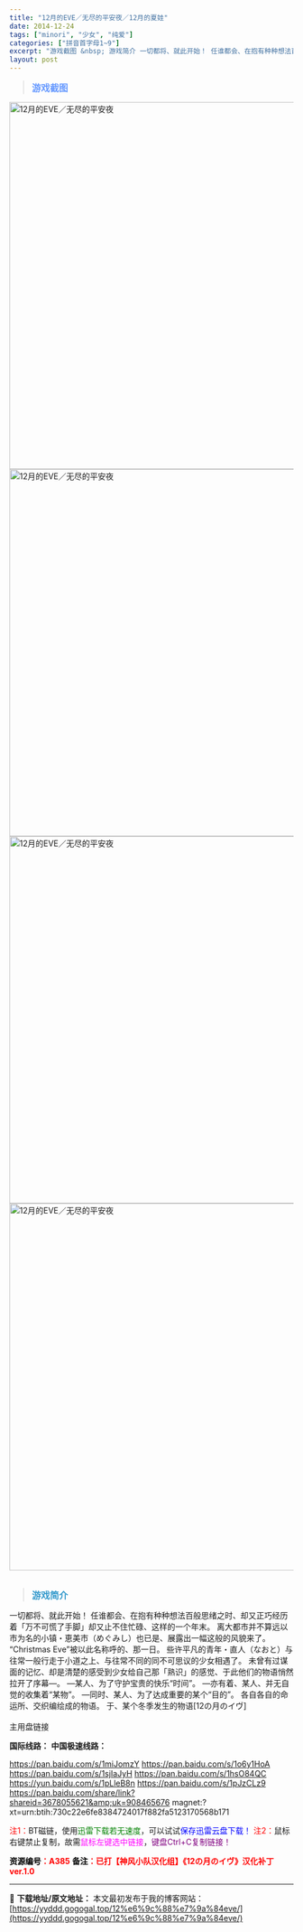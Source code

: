 ```yaml
---
title: "12月的EVE／无尽的平安夜／12月的夏娃"
date: 2014-12-24
tags: ["minori", "少女", "纯爱"]
categories: ["拼音首字母1~9"]
excerpt: "游戏截图 &nbsp; 游戏简介 一切都将、就此开始！ 任谁都会、在抱有种种想法百般思绪之时、却又正巧经历着「万不可慌了手脚」却又止不住忙碌、这样的一个年末。 离大都市并不算远以市为名的小镇・恵美市（めぐみし）也已是、展露出一幅这般的风貌来了。 “Christmas Eve”被以此名称呼的、那一日。&hellip;"
layout: post
---
```


<blockquote><b><span style="font-size: 12pt; color: #6699ff;">游戏截图</span></b></blockquote>
<div><img title="点击放大" src="https://yyddd.gogogal.top/wp-content/uploads/2025/04/20250410_67f79129358ac.webp" alt="12月的EVE／无尽的平安夜" width="650" /></div>
<div><img title="点击放大" src="https://yyddd.gogogal.top/wp-content/uploads/2025/04/20250410_67f7912b03332.webp" alt="12月的EVE／无尽的平安夜" width="650" /></div>
<div><img title="点击放大" src="https://yyddd.gogogal.top/wp-content/uploads/2025/04/20250410_67f7912ca12c2.webp" alt="12月的EVE／无尽的平安夜" width="650" /></div>
<div><img title="点击放大" src="https://yyddd.gogogal.top/wp-content/uploads/2025/04/20250410_67f7912e51173.webp" alt="12月的EVE／无尽的平安夜" width="650" /></div>
&nbsp;
<blockquote><b><span style="font-size: 12pt; color: #3399cc;">游戏简介</span></b></blockquote>
<div>一切都将、就此开始！
任谁都会、在抱有种种想法百般思绪之时、却又正巧经历着「万不可慌了手脚」却又止不住忙碌、这样的一个年末。
离大都市并不算远以市为名的小镇・恵美市（めぐみし）也已是、展露出一幅这般的风貌来了。
“Christmas Eve”被以此名称呼的、那一日。
些许平凡的青年・直人（なおと）与往常一般行走于小道之上、与往常不同的同不可思议的少女相遇了。
未曾有过谋面的记忆、却是清楚的感受到少女给自己那「熟识」的感觉、于此他们的物语悄然拉开了序幕―。
―某人、为了守护宝贵的快乐“时间”。
―亦有着、某人、并无自觉的收集着“某物”。
―同时、某人、为了达成重要的某个“目的”。
各自各自的命运所、交织编绘成的物语。
于、某个冬季发生的物语[12の月のイヴ]</div>
&nbsp;
<div class="panel panel-primary">
<div class="panel-heading">主用盘链接</div>
<div class="panel-body">

<b>国际线路：</b>
<b>中国极速线路：</b>

<!--wechatfans start-->
https://pan.baidu.com/s/1miJomzY
https://pan.baidu.com/s/1o6y1HoA
https://pan.baidu.com/s/1sjIaJyH
https://pan.baidu.com/s/1hsO84QC
https://yun.baidu.com/s/1pLleB8n
https://pan.baidu.com/s/1pJzCLz9
https://pan.baidu.com/share/link?shareid=3678055621&amp;uk=908465676
magnet:?xt=urn:btih:730c22e6fe8384724017f882fa5123170568b171
<!--wechatfans end-->
<span style="color: #ff0000;">注1：</span>BT磁链，使用<span style="color: #008000;">迅雷下载若无速度</span>，可以试试<span style="color: #0000ff;">保存迅雷云盘下载！</span>
<span style="color: #ff0000;">注2：</span>鼠标右键禁止复制，故需<span style="color: #ff00ff;">鼠标左键选中链接</span>，<span style="color: #800080;">键盘Ctrl+C复制链接！</span>

</div>
<div class="panel-footer"><span style="color: #ff0000;"><b><span style="color: #000000;">资源编号</span>：A385</b></span>
<span style="color: #ff0000;"><b><span style="color: #000000;">备注</span>：已打【神风小队汉化组】《12の月のイヴ》汉化补丁ver.1.0</b></span></div>
</div>

---
📖 **下载地址/原文地址：** 本文最初发布于我的博客网站：[https://yyddd.gogogal.top/12%e6%9c%88%e7%9a%84eve/](https://yyddd.gogogal.top/12%e6%9c%88%e7%9a%84eve/)
